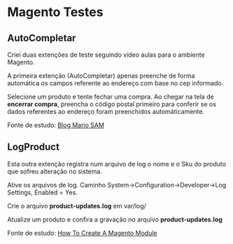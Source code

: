 <h1>Magento Testes</h1>

<h2>AutoCompletar</h2>
<p>Criei duas extenções de teste seguindo vídeo aulas para o ambiente Magento.</p> 
<p>A primeira extenção (AutoCompletar) apenas preenche de forma automática os campos referente ao 
endereço com base no cep informado.</p>
<p>Selecione um produto e tente fechar uma compra. Ao chegar na tela de <b>encerrar compra</b>, preencha
o código postal primeiro para conferir se os dados referentes ao endereço foram preenchidos automáticamente.</p>
<p>Fonte de estudo: <a href="https://www.youtube.com/watch?v=4SBxnqagapw" targer="_blank">Blog Mario SAM</a></p>

<h2>LogProduct</h2>
<p>Esta outra extenção registra num arquivo de log o nome e o Sku do produto que sofreu alteração no sistema.</p>
<p>Ative os arquivos de log. Caminho System->Configuration->Developer->Log Settings, Enabled = Yes.</p>
<p>Crie o arquivo <b>product-updates.log</b> em var/log/</p>
<p>Atualize um produto e confira a gravação no arquivo <b>product-updates.log</b></p>
<p>Fonte de estudo: <a href="https://www.youtube.com/watch?v=BlW6CGL69o4" targer="_blank">How To Create A Magento Module</a></p>